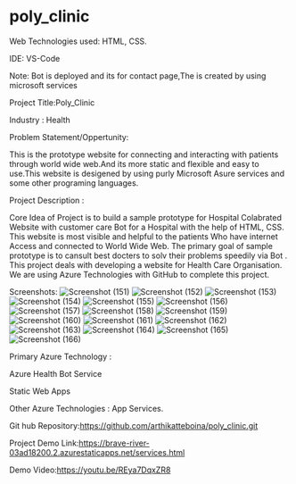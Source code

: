 # poly_clinic
Web Technologies used: HTML, CSS.

IDE: VS-Code

Note: Bot is deployed and its for contact page,The is created by using microsoft services

Project Title:Poly_Clinic

Industry : Health

Problem Statement/Oppertunity:

This is the prototype website for connecting and interacting with patients through world wide web.And its more static and flexible and easy to use.This website is desigened by using purly Microsoft  Asure services and some other programing languages. 

Project Description :

Core Idea of Project is to build a sample prototype for Hospital Colabrated Website with customer care Bot for a Hospital with the help of HTML, CSS. This website is most visible and helpful to the patients Who have internet Access and connected to World Wide Web. The primary goal of sample prototype is to cansult best docters to solv their problems  speedily via Bot . This project deals with developing a website for Health Care Organisation. We are using Azure Technologies with GitHub to complete this project.

Screenshots:
![Screenshot (151)](https://user-images.githubusercontent.com/115973707/214874916-5e3eb52b-5468-44d8-a22e-2a590f33945d.png)
![Screenshot (152)](https://user-images.githubusercontent.com/115973707/214874926-d9dd02b1-8b48-4151-8cd9-dbca74476847.png)
![Screenshot (153)](https://user-images.githubusercontent.com/115973707/214874933-2dd8ee8d-9888-4b75-a057-7b7160eb7e45.png)
![Screenshot (154)](https://user-images.githubusercontent.com/115973707/214874937-4053a621-f938-4844-ad2b-8f7121dfa647.png)
![Screenshot (155)](https://user-images.githubusercontent.com/115973707/214874947-2784a519-914b-4c77-9059-2086ea87eeff.png)
![Screenshot (156)](https://user-images.githubusercontent.com/115973707/214874950-5c4c3c59-a8eb-4334-a3cb-c739883bb4b6.png)
![Screenshot (157)](https://user-images.githubusercontent.com/115973707/214874952-f23753af-9354-40ee-b195-ad187ab1888b.png)
![Screenshot (158)](https://user-images.githubusercontent.com/115973707/214874960-2814699f-5014-442d-991a-18cb71ef354f.png)
![Screenshot (159)](https://user-images.githubusercontent.com/115973707/214874971-2bef59de-c7f0-4954-80ad-9de266d650f7.png)
![Screenshot (160)](https://user-images.githubusercontent.com/115973707/214874979-f4ab84eb-97b6-4319-8452-68193b5dbb64.png)
![Screenshot (161)](https://user-images.githubusercontent.com/115973707/214874988-fb59ded1-d9b5-4c14-b5c7-f4e89e56847a.png)
![Screenshot (162)](https://user-images.githubusercontent.com/115973707/214874993-7b9830c3-5eef-4879-951e-d887ccbfa335.png)
![Screenshot (163)](https://user-images.githubusercontent.com/115973707/214874997-e7a4f29a-d1a3-4dac-a19d-d183816ece77.png)
![Screenshot (164)](https://user-images.githubusercontent.com/115973707/214875000-4181295c-fd78-4d8e-9666-7fcd5a600ecc.png)
![Screenshot (165)](https://user-images.githubusercontent.com/115973707/214875003-9183175e-9647-4a8e-a7e6-7412c8e03855.png)
![Screenshot (166)](https://user-images.githubusercontent.com/115973707/214875007-dfde808c-c835-40d4-adf2-e0b7438f7a82.png)

Primary Azure Technology :

Azure Health Bot Service

Static Web Apps

Other Azure Technologies : App Services.

Git hub Repository:https://github.com/arthikatteboina/poly_clinic.git

Project Demo Link:https://brave-river-03ad18200.2.azurestaticapps.net/services.html

Demo Video:https://youtu.be/REya7DqxZR8
